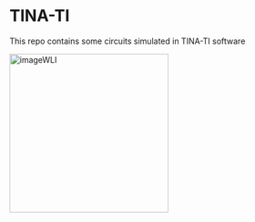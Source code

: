 # TINA-TI
This repo contains some circuits simulated in TINA-TI software

<img width="279" alt="imageWLI" src="https://user-images.githubusercontent.com/85921230/175321992-f4aeeac7-8d90-42fa-8c35-a185ae08136d.png">
 
